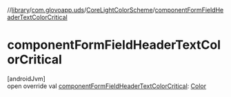 //[library](../../../index.md)/[com.glovoapp.uds](../index.md)/[CoreLightColorScheme](index.md)/[componentFormFieldHeaderTextColorCritical](component-form-field-header-text-color-critical.md)

# componentFormFieldHeaderTextColorCritical

[androidJvm]\
open override val [componentFormFieldHeaderTextColorCritical](component-form-field-header-text-color-critical.md): [Color](https://developer.android.com/reference/kotlin/androidx/compose/ui/graphics/Color.html)
